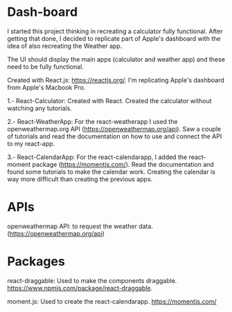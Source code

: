 # Dash-board

I started this project thinking in recreating a calculator fully functional. After getting that done, I decided to replicate part of Apple's dashboard with the idea of also recreating the Weather app. 

The UI should display the main apps (calculator and weather app) and these need to be fully functional.

Created with React.js: https://reactjs.org/.
I'm replicating Apple's dashboard from Apple's Macbook Pro.

1.- React-Calculator: Created with React. Created the calculator without watching any tutorials.

2.- React-WeatherApp: For the react-weatherapp I used the openweathermap.org API (https://openweathermap.org/api). Saw a couple of tutorials and read the documentation on how to use and connect the API to my react-app.

3.- React-CalendarApp: For the react-calendarapp, I added the react-moment package (https://momentjs.com/).
Read the documentation and found some tutorials to make the calendar work. Creating the calendar is way more difficult than creating the previous apps.

# APIs
 openweathermap API: to request the weather data. (https://openweathermap.org/api)



# Packages

react-draggable: Used to make the components draggable. https://www.npmjs.com/package/react-draggable.

moment.js: Used to create the react-calendarapp. https://momentjs.com/

